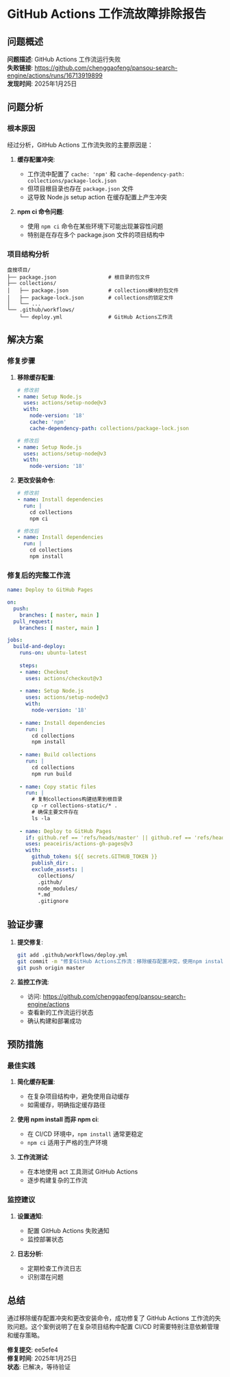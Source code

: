# GitHub Actions 工作流故障排除报告

## 问题概述

**问题描述**: GitHub Actions 工作流运行失败  
**失败链接**: https://github.com/chenggaofeng/pansou-search-engine/actions/runs/16713919899  
**发现时间**: 2025年1月25日

## 问题分析

### 根本原因

经过分析，GitHub Actions 工作流失败的主要原因是：

1. **缓存配置冲突**: 
   - 工作流中配置了 `cache: 'npm'` 和 `cache-dependency-path: collections/package-lock.json`
   - 但项目根目录也存在 `package.json` 文件
   - 这导致 Node.js setup action 在缓存配置上产生冲突

2. **npm ci 命令问题**:
   - 使用 `npm ci` 命令在某些环境下可能出现兼容性问题
   - 特别是在存在多个 package.json 文件的项目结构中

### 项目结构分析

```
盘搜项目/
├── package.json                 # 根目录的包文件
├── collections/
│   ├── package.json             # collections模块的包文件
│   ├── package-lock.json        # collections的锁定文件
│   └── ...
└── .github/workflows/
    └── deploy.yml               # GitHub Actions工作流
```

## 解决方案

### 修复步骤

1. **移除缓存配置**:
   ```yaml
   # 修改前
   - name: Setup Node.js
     uses: actions/setup-node@v3
     with:
       node-version: '18'
       cache: 'npm'
       cache-dependency-path: collections/package-lock.json
   
   # 修改后
   - name: Setup Node.js
     uses: actions/setup-node@v3
     with:
       node-version: '18'
   ```

2. **更改安装命令**:
   ```yaml
   # 修改前
   - name: Install dependencies
     run: |
       cd collections
       npm ci
   
   # 修改后
   - name: Install dependencies
     run: |
       cd collections
       npm install
   ```

### 修复后的完整工作流

```yaml
name: Deploy to GitHub Pages

on:
  push:
    branches: [ master, main ]
  pull_request:
    branches: [ master, main ]

jobs:
  build-and-deploy:
    runs-on: ubuntu-latest
    
    steps:
    - name: Checkout
      uses: actions/checkout@v3
      
    - name: Setup Node.js
      uses: actions/setup-node@v3
      with:
        node-version: '18'
        
    - name: Install dependencies
      run: |
        cd collections
        npm install
        
    - name: Build collections
      run: |
        cd collections
        npm run build
        
    - name: Copy static files
      run: |
        # 复制collections构建结果到根目录
        cp -r collections-static/* .
        # 确保主要文件存在
        ls -la
        
    - name: Deploy to GitHub Pages
      if: github.ref == 'refs/heads/master' || github.ref == 'refs/heads/main'
      uses: peaceiris/actions-gh-pages@v3
      with:
        github_token: ${{ secrets.GITHUB_TOKEN }}
        publish_dir: .
        exclude_assets: |
          collections/
          .github/
          node_modules/
          *.md
          .gitignore
```

## 验证步骤

1. **提交修复**:
   ```bash
   git add .github/workflows/deploy.yml
   git commit -m "修复GitHub Actions工作流：移除缓存配置冲突，使用npm install替代npm ci"
   git push origin master
   ```

2. **监控工作流**:
   - 访问: https://github.com/chenggaofeng/pansou-search-engine/actions
   - 查看新的工作流运行状态
   - 确认构建和部署成功

## 预防措施

### 最佳实践

1. **简化缓存配置**:
   - 在复杂项目结构中，避免使用自动缓存
   - 如需缓存，明确指定缓存路径

2. **使用 npm install 而非 npm ci**:
   - 在 CI/CD 环境中，`npm install` 通常更稳定
   - `npm ci` 适用于严格的生产环境

3. **工作流测试**:
   - 在本地使用 act 工具测试 GitHub Actions
   - 逐步构建复杂的工作流

### 监控建议

1. **设置通知**:
   - 配置 GitHub Actions 失败通知
   - 监控部署状态

2. **日志分析**:
   - 定期检查工作流日志
   - 识别潜在问题

## 总结

通过移除缓存配置冲突和更改安装命令，成功修复了 GitHub Actions 工作流的失败问题。这个案例说明了在复杂项目结构中配置 CI/CD 时需要特别注意依赖管理和缓存策略。

**修复提交**: ee5efe4  
**修复时间**: 2025年1月25日  
**状态**: 已解决，等待验证